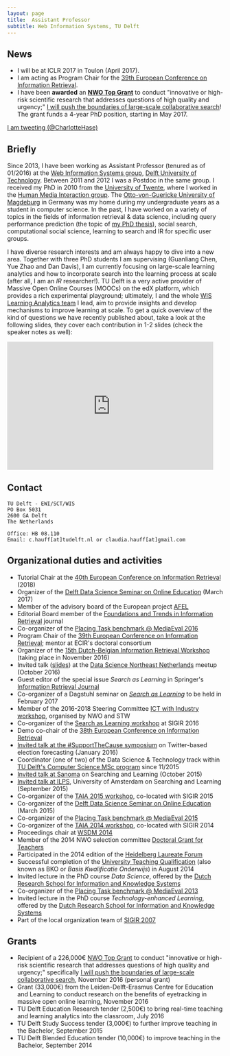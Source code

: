 ```yaml
---
layout: page
title:  Assistant Professor
subtitle: Web Information Systems, TU Delft
---
```


## News

- I will be at ICLR 2017 in Toulon (April 2017).
- I am acting as Program Chair for the [39th European Conference on Information Retrieval](http://ecir2017.org/).
- I have been **awarded** an [**NWO Top Grant**](http://www.nwo.nl/actueel/nieuws/2016/ew/63-miljoen-top-subsidie-voor-18-exacte-topwetenschappers.html) to conduct "innovative or high-risk scientific research that addresses questions of high quality and urgency;" [I will push the boundaries of large-scale collaborative search](http://chauff.github.io/2016-11-27-lacrosse/)! The grant funds a 4-year PhD position, starting in May 2017.

<p>
 <a class="twitter-timeline"
 href="https://twitter.com/CharlotteHase"
 data-widget-id="340639437736255489"
 data-chrome="nofooter noborders transparent" data-tweet-limit="3">I am tweeting (@CharlotteHase)</a>
 <script>
						!function(d, s, id) {
							var js, fjs = d.getElementsByTagName(s)[0], p = /^http:/
									.test(d.location) ? 'http' : 'https';
							if (!d.getElementById(id)) {
								js = d.createElement(s);
								js.id = id;
								js.src = p
										+ "://platform.twitter.com/widgets.js";
								fjs.parentNode.insertBefore(js, fjs);
							}
						}(document, "script", "twitter-wjs");
 </script>
</p>

## Briefly

Since 2013, I have been working as Assistant Professor (tenured as of 01/2016) at the [Web Information Systems group](http://www.wis.ewi.tudelft.nl/),
 [Delft University of Technology](http://www.tudelft.nl/). Between 2011 and 2012 I was a Postdoc in the same group.
I received my PhD in 2010 from the [University of Twente](https://www.utwente.nl/), where I worked in the 
[Human Media Interaction group](http://hmi.ewi.utwente.nl/). 
The [Otto-von-Guericke University of Magdeburg](https://www.uni-magdeburg.de/) in Germany was 
my home during my undergraduate years as a student in computer science.
In the past, I have worked on a variety of topics in the fields of information retrieval & data science, 
including query performance prediction (the topic of [my PhD thesis](../documents/publications/thesis.pdf)), 
social search, computational social science, 
learning to search and IR for specific user groups.

I have diverse research interests and am always happy to dive into a new area. Together with three PhD students 
I am supervising (Guanliang Chen, Yue Zhao and Dan Davis), I am currently focusing on large-scale learning analytics and how to incorporate search into the learning process at scale (after all, I am an *IR* researcher!). TU Delft is a very active provider of Massive Open Online Courses (MOOCs) on the edX platform, which provides a rich experimental playground; ultimately, I and the whole [WIS Learning Analytics team](http://www.wis.ewi.tudelft.nl/projects/learning-analytics/) I lead, aim to provide insights and develop mechanisms to improve learning at scale. To get a quick overview of the kind of questions we have recently published about, take a look at the following slides, they cover each contribution in 1-2 slides (check the speaker notes as well):

<iframe src="https://docs.google.com/presentation/d/1VT1qPqeAWwM20cDH_3i0cYlEmm2cPa4ZtVy4KEuJvFY/embed?start=false&loop=false&delayms=3000" frameborder="0" width="480" height="299" allowfullscreen="true" mozallowfullscreen="true" webkitallowfullscreen="true"></iframe>


## Contact

```
TU Delft - EWI/SCT/WIS
PO Box 5031
2600 GA Delft
The Netherlands

Office: HB 08.110
Email: c.hauff[at]tudelft.nl or claudia.hauff[at]gmail.com
```

## Organizational duties and activities
- Tutorial Chair at the [40th European Conference on Information Retrieval](http://ecir2018.org/) (2018)
- Organizer of the [Delft Data Science Seminar on Online Education](http://bit.ly/dds-online-education) (March 2017)
- Member of the advisory board of the European project [AFEL](http://afel-project.eu/)
- Editorial Board member of the [Foundations and Trends in Information Retrieval](http://www.nowpublishers.com/INR) journal 
- Co-organizer of the [Placing Task benchmark @ MediaEval 2016](http://www.multimediaeval.org/mediaeval2016/placing/)
- Program Chair of the [39th European Conference on Information Retrieval](http://ecir2017.org); mentor at ECIR's doctoral consortium
- Organizer of the [15th Dutch-Belgian Information Retrieval Workshop](http://dir2016.nl) (taking place in November 2016)
- Invited talk ([slides](http://www.slideshare.net/chauff/largescale-learning-analytics-at-tu-delft)) at the [Data Science Northeast Netherlands](http://www.meetup.com/Data-Science-Northeast-Netherlands/) meetup (October 2016)
- Guest editor of the special issue *Search as Learning* in Springer's [Information Retrieval Journal](http://link.springer.com/journal/10791)
- Co-organizer of a Dagstuhl seminar on [*Search as Learning*](http://www.dagstuhl.de/en/program/calendar/semhp/?semnr=17092) to be held in February 2017
- Member of the 2016-2018 Steering Committee [ICT with Industry workshop](http://www.nwo.nl/over-nwo/organisatie/nwo-onderdelen/ew/bijeenkomsten/ict+with+industry+workshop), organised by NWO and STW
- Co-organizer of the [Search as Learning workshop](http://chauff.github.io/sal2016/) at SIGIR 2016
- Demo co-chair of the [38th European Conference on Information Retrieval](http://ecir2016.dei.unipd.it/)
- [Invited talk at the #SupportTheCause symposium](http://supportthecause.nl/) on Twitter-based election forecasting (January 2016)
- Coordinator (one of two) of the Data Science & Technology track within [TU Delft's Computer Science MSc program](http://www.tudelft.nl/studeren/masteropl/masteropleidingen/computer-science/) since 11/2015
- [Invited talk at Sanoma](https://www.youtube.com/watch?v=22ncUHW2GnI) on Searching and Learning (October 2015)
- [Invited talk at ILPS](http://ilps.science.uva.nl/invited-talk-by-claudia-hauff/), University of Amsterdam on Searching and Learning (September 2015)
- Co-organizer of the [TAIA 2015 workshop](http://research.microsoft.com/en-us/people/milads/taia2015.aspx), co-located with SIGIR 2015
- Co-organizer of the [Delft Data Science Seminar on Online Education](http://www.delftdatascience.tudelft.nl/about-dds/dds-online-education/) (March 2015)
- Co-organizer of the [Placing Task benchmark @ MediaEval 2015](http://www.multimediaeval.org/mediaeval2015/placing2015/)
- Co-organizer of the [TAIA 2014 workshop](http://research.microsoft.com/en-us/people/milads/taia2014.aspx), co-located with SIGIR 2014
- Proceedings chair at [WSDM 2014](http://www.wsdm-conference.org/2014/organizing-committee/)
- Member of the 2014 NWO selection committee [Doctoral Grant for Teachers](http://www.nwo.nl/en/funding/our-funding-instruments/nwo/doctoral-grant-for-teachers/doctoral-grant-for-teachers.html)
- Participated in the 2014 edition of the [Heidelberg Laureate Forum](http://www.heidelberg-laureate-forum.org/)
- Successful completion of the [University Teaching Qualification](https://intranet.tudelft.nl/en/targeted-info/education/educational-improvements/oc-focus-centre-for-expertise-in-education/courses/utq/) (also known as BKO or *Basis Kwalificatie Onderwijs*) in August 2014
- Invited lecture in the PhD course *Data Science*, offered by the [Dutch Research School for Information and Knowledge Systems](http://www.siks.nl/Data-Science-2014.php)
- Co-organizer of the [Placing Task benchmark @ MediaEval 2013](http://www.multimediaeval.org/mediaeval2013/placing2013/)
- Invited lecture in the PhD course *Technology-enhanced Learning*, offered by the [Dutch Research School for Information and Knowledge Systems](http://www.siks.nl/EL2012.php)
- Part of the local organization team of [SIGIR 2007](http://www.sigir.org/sigir2007/organisers.html)

## Grants
- Recipient of a 226,000€ [NWO Top Grant](http://www.nwo.nl/en/funding/our-funding-instruments/nwo/top-grants/top-grants-physical-sciences/index.html) to conduct "innovative or high-risk scientific research that addresses questions of high quality and urgency;" specifically [I will push the boundaries of large-scale collaborative search](http://chauff.github.io/2016-11-27-lacrosse/), November 2016 (personal grant)
- Grant (33,000€) from the Leiden-Delft-Erasmus Centre for Education and Learning to conduct research on the benefits of eyetracking in massive open online learning, November 2016
- TU Delft Education Research tender (2,500€) to bring real-time teaching and learning analytics into the classroom, July 2016
- TU Delft Study Success tender (3,000€) to further improve teaching in the Bachelor, September 2015 
- TU Delft Blended Education tender (10,000€) to improve teaching in the Bachelor, September 2014
